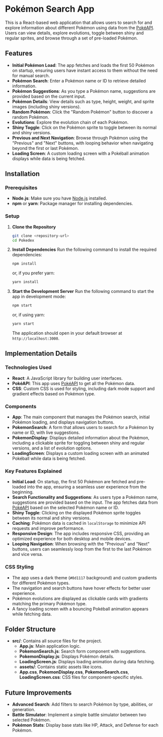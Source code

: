 # Pokémon Search App

This is a React-based web application that allows users to search for and explore information about different Pokémon using data from the [PokéAPI](https://pokeapi.co/). Users can view details, explore evolutions, toggle between shiny and regular sprites, and browse through a set of pre-loaded Pokémon.

## Features

- **Initial Pokémon Load**: The app fetches and loads the first 50 Pokémon on startup, ensuring users have instant access to them without the need for manual search.
- **Pokémon Search**: Enter a Pokémon name or ID to retrieve detailed information.
- **Pokémon Suggestions**: As you type a Pokémon name, suggestions are provided based on the current input.
- **Pokémon Details**: View details such as type, height, weight, and sprite images (including shiny versions).
- **Random Pokémon**: Click the "Random Pokémon" button to discover a random Pokémon.
- **Evolutions**: Explore the evolution chain of each Pokémon.
- **Shiny Toggle**: Click on the Pokémon sprite to toggle between its normal and shiny versions.
- **Previous and Next Navigation**: Browse through Pokémon using the "Previous" and "Next" buttons, with looping behavior when navigating beyond the first or last Pokémon.
- **Loading Screen**: A custom loading screen with a Pokéball animation displays while data is being fetched.

## Installation

### Prerequisites
- **Node.js**: Make sure you have [Node.js](https://nodejs.org/) installed.
- **npm** or **yarn**: Package manager for installing dependencies.

### Setup
1. **Clone the Repository**
   ```sh
   git clone <repository-url>
   cd Pokedex
   ```

2. **Install Dependencies**
   Run the following command to install the required dependencies:
   ```sh
   npm install
   ```
   or, if you prefer yarn:
   ```sh
   yarn install
   ```

3. **Start the Development Server**
   Run the following command to start the app in development mode:
   ```sh
   npm start
   ```
   or, if using yarn:
   ```sh
   yarn start
   ```
   The application should open in your default browser at `http://localhost:3000`.

## Implementation Details

### Technologies Used
- **React**: A JavaScript library for building user interfaces.
- **PokéAPI**: This app uses [PokéAPI](https://pokeapi.co/) to get all the Pokémon data.
- **CSS**: Custom CSS is used for styling, including dark mode support and gradient effects based on Pokémon type.

### Components
- **App**: The main component that manages the Pokémon search, initial Pokémon loading, and displays navigation buttons.
- **PokemonSearch**: A form that allows users to search for a Pokémon by name or ID, with live suggestions.
- **PokemonDisplay**: Displays detailed information about the Pokémon, including a clickable sprite for toggling between shiny and regular versions, and a list of evolution options.
- **LoadingScreen**: Displays a custom loading screen with an animated Pokéball while data is being fetched.

### Key Features Explained
- **Initial Load**: On startup, the first 50 Pokémon are fetched and pre-loaded into the app, ensuring a seamless user experience from the beginning.
- **Search Functionality and Suggestions**: As users type a Pokémon name, suggestions are provided based on the input. The app fetches data from [PokéAPI](https://pokeapi.co/) based on the selected Pokémon name or ID.
- **Shiny Toggle**: Clicking on the displayed Pokémon sprite toggles between its normal and shiny versions.
- **Caching**: Pokémon data is cached in `localStorage` to minimize API requests and improve performance.
- **Responsive Design**: The app includes responsive CSS, providing an optimized experience for both desktop and mobile devices.
- **Looping Navigation**: When browsing with the "Previous" and "Next" buttons, users can seamlessly loop from the first to the last Pokémon and vice versa.

### CSS Styling
- The app uses a dark theme (`#0d1117` background) and custom gradients for different Pokémon types.
- The navigation and search buttons have hover effects for better user experience.
- Pokémon evolutions are displayed as clickable cards with gradients matching the primary Pokémon type.
- A fancy loading screen with a bouncing Pokéball animation appears while fetching data.

## Folder Structure
- **src/**: Contains all source files for the project.
  - **App.js**: Main application logic.
  - **PokemonSearch.js**: Search form component with suggestions.
  - **PokemonDisplay.js**: Displays Pokémon details.
  - **LoadingScreen.js**: Displays loading animation during data fetching.
  - **assets/**: Contains static assets like icons.
  - **App.css**, **PokemonDisplay.css**, **PokemonSearch.css**, **LoadingScreen.css**: CSS files for component-specific styles.

## Future Improvements
- **Advanced Search**: Add filters to search Pokémon by type, abilities, or generation.
- **Battle Simulator**: Implement a simple battle simulator between two selected Pokémon.
- **Pokémon Stats**: Display base stats like HP, Attack, and Defense for each Pokémon.
